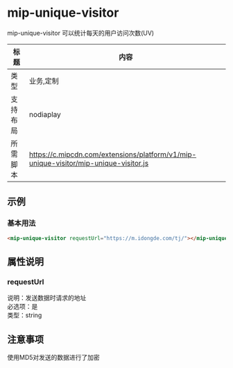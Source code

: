 ﻿# mip-unique-visitor
mip-unique-visitor 可以统计每天的用户访问次数(UV)

标题|内容
----|----
类型|业务,定制
支持布局|nodiaplay
所需脚本|https://c.mipcdn.com/extensions/platform/v1/mip-unique-visitor/mip-unique-visitor.js

## 示例

### 基本用法
```html
<mip-unique-visitor requestUrl="https://m.idongde.com/tj/"></mip-unique-visitor>
``` 
## 属性说明

### requestUrl
说明：发送数据时请求的地址          
必选项：是                   
类型：string

## 注意事项  
使用MD5对发送的数据进行了加密